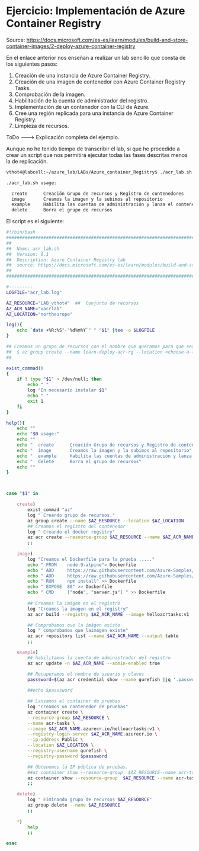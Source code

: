 # Ejercicio: Implementación de Azure Container Registry

Source: https://docs.microsoft.com/es-es/learn/modules/build-and-store-container-images/2-deploy-azure-container-registry

En el enlace anterior nos enseñan a realizar un lab sencillo que consta de los siguientes pasos:

1. Creación de una instancia de Azure Container Registry.
2. Creación de una imagen de contenedor con Azure Container Registry Tasks.
3. Comprobación de la imagen.
4. Habilitación de la cuenta de administrador del registro.
5. Implementación de un contenedor con la CLI de Azure.
6. Cree una región replicada para una instancia de Azure Container Registry.
7. Limpieza de recursos.

ToDo ---> Explicación completa del ejemplo.

Aunque no he tenido tiempo de transcribir el lab, si que he procedido a crear un script que nos permitirá ejecutar todas las fases descritas menos la de replicación. 

```bash
vthot4@labcell:~/azure_lab/LABs/Azure_container_Registry$ ./acr_lab.sh 

./acr_lab.sh usage:

  create      Creación Grupo de recursos y Registro de contenedores
  image       Creamos la imagen y la subimos al repositorio
  example     Habilita las cuentas de administración y lanza el contenedor en azure,recogemos IP para la prueba
  delete      Borra el grupo de recursos
```
El script es el siguiente:

```bash
#!/bin/bash
#################################################################################
##
##  Name: acr_lab.sh
##  Version: 0.1
##  Description: Azure Container Registry lab
##  source: https://docs.microsoft.com/es-es/learn/modules/build-and-store-container-images/2-deploy-azure-container-registry
##
##################################################################################

#---------
LOGFILE="acr_lab.log"

AZ_RESOURCE="LAB_vthot4"  ##  Conjunto de recursos
AZ_ACR_NAME="vacrlab"
AZ_LOCATION="northeurope"

log(){
    echo `date +%R:%S"-"%d%m%Y`" " "$1" |tee -a $LOGFILE
}

## Creamos un grupo de recursos con el nombre que queramos para que sea más fácil limpiar el escenario cuando terminemos el lab.
##  $ az group create --name learn-deploy-acr-rg --location <choose-a-location>
##

exist_commad()
{
    if ! type "$1" > /dev/null; then 
        echo " "
        log "En necesario instalar $1"
        echo " "
        exit 1
    fi
}

help(){
    echo ""
    echo "$0 usage:"
    echo ""
    echo "  create      Creación Grupo de recursos y Registro de contenedores"
    echo "  image       Creamos la imagen y la subimos al repositorio"
    echo "  example     Habilita las cuentas de administración y lanza el contenedor en azure,recogemos IP para la prueba"
    echo "  delete      Borra el grupo de recursos"
    echo ""
}



case "$1" in

    create)
        exist_commad "az"
        log " Creando grupo de recursos."
        az group create --name $AZ_RESOURCE --location $AZ_LOCATION
        ## Creamos el registro del contenedor 
        log " Creando el docker regsitry"
        az acr create --resource-group $AZ_RESOURCE --name $AZ_ACR_NAME --sku Premium
        ;;
    
    image)
        log "Creamos el Dockerfile para la prueba ....."
        echo " FROM    node:9-alpine"> Dockerfile
        echo " ADD     https://raw.githubusercontent.com/Azure-Samples/acr-build-helloworld-node/master/package.json /" >> Dockerfile
        echo " ADD     https://raw.githubusercontent.com/Azure-Samples/acr-build-helloworld-node/master/server.js /" >> Dockerfile
        echo " RUN     npm install" >> Dockerfile
        echo " EXPOSE  80" >> Dockerfile
        echo " CMD     ["node", "server.js"] " >> Dockerfile
        
        ## Creamos la imágen en el registro
        log "Creamos la imagen en el registry"
        az acr build --registry $AZ_ACR_NAME --image helloacrtasks:v1 .

        ## Comprobamos que la imágen existe
        log " comprobamos que laimágen existe"
        az acr repository list --name $AZ_ACR_NAME --output table
        ;;

    example)
        ## habilitamos la cuenta de administrador del registro
        az acr update -n $AZ_ACR_NAME --admin-enabled true

        ## Recuperamos el nombre de usuario y claves
        passsword=$(az acr credential show --name gurefish |jq '.passwords[0] .value'|grep -v null|sed -e 's/^.//' -e 's/.$//')
        
        ##echo $passsword

        ## Lanzamos el container de pruebas
        log "creamos un contenedor de pruebas"
        az container create \
        --resource-group $AZ_RESOURCE \
        --name acr-tasks \
        --image $AZ_ACR_NAME.azurecr.io/helloacrtasks:v1 \
        --registry-login-server $AZ_ACR_NAME.azurecr.io \
        --ip-address Public \
        --location $AZ_LOCATION \
        --registry-username gurefish \
        --registry-password $passsword

        ## Obtenemos la IP pública de pruebas.
        ##az container show --resource-group  $AZ_RESOURCE--name acr-tasks --query ipAddress.ip --output table
        az container show --resource-group  $AZ_RESOURCE --name acr-tasks --query ipAddress.ip --output table
        ;;

    delete)
        log " Eiminando grupo de recursos $AZ_RESOURCE"
        az group delete --name $AZ_RESOURCE
        ;;
    
    *)
        help
        ;;

esac




```

